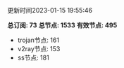 更新时间2023-01-15 19:55:46

**总订阅: 73**
**总节点: 1533**
**有效节点: 495**
- trojan节点: 161
- v2ray节点: 153
- ss节点: 181
